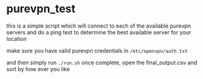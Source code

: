 # purevpn_test

this is a simple script which will connect to each of the available purevpn servers and do a ping test to determine the best available server for your location

make sure you have valid purevpn credentials in `/etc/openvpn/auth.txt`

and then simply run
``./run.sh``
once complete, open the final_output.csv and sort by how ever you like
